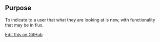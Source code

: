 ## Purpose
To indicate to a user that what they are looking at is new, with functionality that may be in flux.

[Edit this on GitHub](https://github.com/wellcometrust/wellcomecollection.org/blob/master/common/views/components/BetaBar/README.md)


